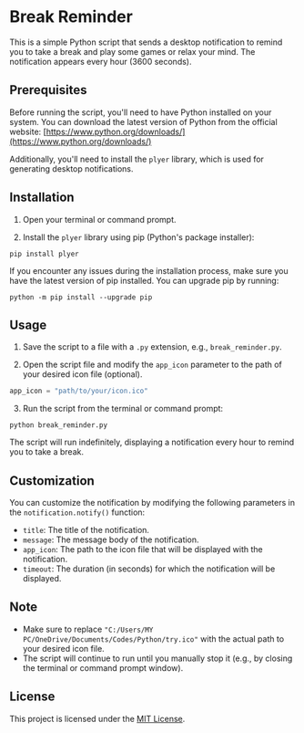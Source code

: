 # Break Reminder

This is a simple Python script that sends a desktop notification to remind you to take a break and play some games or relax your mind. The notification appears every hour (3600 seconds).

## Prerequisites

Before running the script, you'll need to have Python installed on your system. You can download the latest version of Python from the official website: [https://www.python.org/downloads/](https://www.python.org/downloads/)

Additionally, you'll need to install the `plyer` library, which is used for generating desktop notifications.

## Installation

1. Open your terminal or command prompt.

2. Install the `plyer` library using pip (Python's package installer):

```
pip install plyer
```

If you encounter any issues during the installation process, make sure you have the latest version of pip installed. You can upgrade pip by running:

```
python -m pip install --upgrade pip
```

## Usage

1. Save the script to a file with a `.py` extension, e.g., `break_reminder.py`.

2. Open the script file and modify the `app_icon` parameter to the path of your desired icon file (optional).

```python
app_icon = "path/to/your/icon.ico"
```

3. Run the script from the terminal or command prompt:

```
python break_reminder.py
```

The script will run indefinitely, displaying a notification every hour to remind you to take a break.

## Customization

You can customize the notification by modifying the following parameters in the `notification.notify()` function:

- `title`: The title of the notification.
- `message`: The message body of the notification.
- `app_icon`: The path to the icon file that will be displayed with the notification.
- `timeout`: The duration (in seconds) for which the notification will be displayed.

## Note

- Make sure to replace `"C:/Users/MY PC/OneDrive/Documents/Codes/Python/try.ico"` with the actual path to your desired icon file.
- The script will continue to run until you manually stop it (e.g., by closing the terminal or command prompt window).

## License

This project is licensed under the [MIT License](LICENSE).
